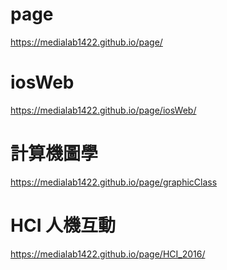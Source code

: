 # page
https://medialab1422.github.io/page/

# iosWeb
https://medialab1422.github.io/page/iosWeb/

# 計算機圖學
https://medialab1422.github.io/page/graphicClass

# HCI 人機互動
https://medialab1422.github.io/page/HCI_2016/
